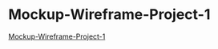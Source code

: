 # Mockup-Wireframe-Project-1

[Mockup-Wireframe-Project-1](https://miro.com/app/board/uXjVPOt2yeM=/?share_link_id=601646306425)
